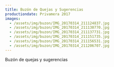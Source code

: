 ```yaml
---
title: Buzón de Quejas y Sugerencias
productiondate: Privamera 2017
images:
  - /assets/img/buzon/IMG_20170314_211124837.jpg
  - /assets/img/buzon/IMG_20170314_211130770.jpg
  - /assets/img/buzon/IMG_20170314_211137731.jpg
  - /assets/img/buzon/IMG_20170314_211151735.jpg
  - /assets/img/buzon/IMG_20170314_211156531.jpg
  - /assets/img/buzon/IMG_20170314_211206707.jpg
---
```

Buzón de quejas y sugerencias
